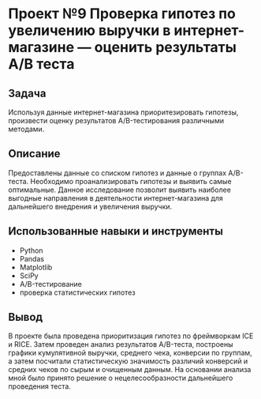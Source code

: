 # Проект №9 Проверка гипотез по увеличению выручки в интернет-магазине — оценить результаты A/B теста
## Задача
Используя данные интернет-магазина приоритезировать гипотезы, произвести оценку результатов A/B-тестирования различными методами.
## Описание
Предоставлены данные со списком гипотез и данные о группах А/В-теста. Необходимо проанализировать гипотезы и выявить самые оптимальные. Данное исследование позволит выявить наиболее выгодные направления в деятельности интернет-магазина для дальнейшего внедрения и увеличения выручки.
## Использованные навыки и инструменты
  - Python
  - Pandas
  - Matplotlib
  - SciPy
  - A/B-тестирование
  - проверка статистических гипотез
## Вывод
В проекте была проведена приоритизация гипотез по фреймворкам ICE и RICE. Затем проведен анализ результатов A/B-теста, построены графики кумулятивной выручки, среднего чека, конверсии по группам, а затем посчитали статистическую значимость различий конверсий и средних чеков по сырым и очищенным данным. На основании анализа мной было принято решение о нецелесообразности дальнейшего проведения теста.
